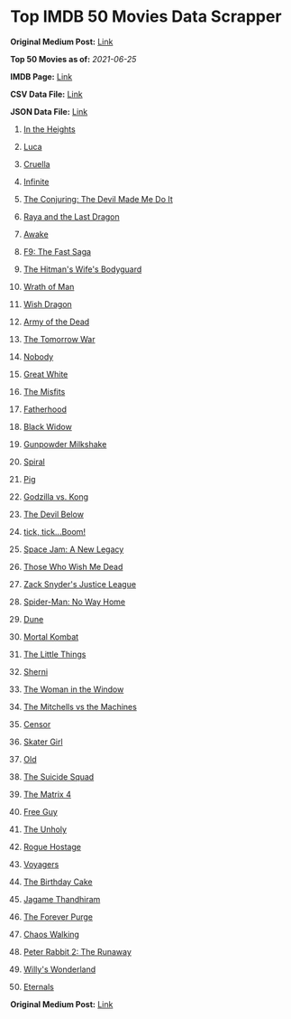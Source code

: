 # Top IMDB 50 Movies Data Scrapper

**Original Medium Post:** [Link](https://medium.com/@nishantsahoo/which-movie-should-i-watch-5c83a3c0f5b1) 

**Top 50 Movies as of:** _2021-06-25_

**IMDB Page:** [Link](http://www.imdb.com/search/title?release_date=2021,2021&title_type=feature)

**CSV Data File:** [Link](/Data/data.csv)

**JSON Data File:** [Link](/Data/data.json)

1. [In the Heights](https://www.imdb.com/title/tt1321510/?ref_=adv_li_tt)

2. [Luca](https://www.imdb.com/title/tt12801262/?ref_=adv_li_tt)

3. [Cruella](https://www.imdb.com/title/tt3228774/?ref_=adv_li_tt)

4. [Infinite](https://www.imdb.com/title/tt6654210/?ref_=adv_li_tt)

5. [The Conjuring: The Devil Made Me Do It](https://www.imdb.com/title/tt7069210/?ref_=adv_li_tt)

6. [Raya and the Last Dragon](https://www.imdb.com/title/tt5109280/?ref_=adv_li_tt)

7. [Awake](https://www.imdb.com/title/tt10418662/?ref_=adv_li_tt)

8. [F9: The Fast Saga](https://www.imdb.com/title/tt5433138/?ref_=adv_li_tt)

9. [The Hitman's Wife's Bodyguard](https://www.imdb.com/title/tt8385148/?ref_=adv_li_tt)

10. [Wrath of Man](https://www.imdb.com/title/tt11083552/?ref_=adv_li_tt)

11. [Wish Dragon](https://www.imdb.com/title/tt5562070/?ref_=adv_li_tt)

12. [Army of the Dead](https://www.imdb.com/title/tt0993840/?ref_=adv_li_tt)

13. [The Tomorrow War](https://www.imdb.com/title/tt9777666/?ref_=adv_li_tt)

14. [Nobody](https://www.imdb.com/title/tt7888964/?ref_=adv_li_tt)

15. [Great White](https://www.imdb.com/title/tt8435002/?ref_=adv_li_tt)

16. [The Misfits](https://www.imdb.com/title/tt4876134/?ref_=adv_li_tt)

17. [Fatherhood](https://www.imdb.com/title/tt4733624/?ref_=adv_li_tt)

18. [Black Widow](https://www.imdb.com/title/tt3480822/?ref_=adv_li_tt)

19. [Gunpowder Milkshake](https://www.imdb.com/title/tt8368408/?ref_=adv_li_tt)

20. [Spiral](https://www.imdb.com/title/tt10342730/?ref_=adv_li_tt)

21. [Pig](https://www.imdb.com/title/tt11003218/?ref_=adv_li_tt)

22. [Godzilla vs. Kong](https://www.imdb.com/title/tt5034838/?ref_=adv_li_tt)

23. [The Devil Below](https://www.imdb.com/title/tt7646322/?ref_=adv_li_tt)

24. [tick, tick...Boom!](https://www.imdb.com/title/tt8721424/?ref_=adv_li_tt)

25. [Space Jam: A New Legacy](https://www.imdb.com/title/tt3554046/?ref_=adv_li_tt)

26. [Those Who Wish Me Dead](https://www.imdb.com/title/tt3215824/?ref_=adv_li_tt)

27. [Zack Snyder's Justice League](https://www.imdb.com/title/tt12361974/?ref_=adv_li_tt)

28. [Spider-Man: No Way Home](https://www.imdb.com/title/tt10872600/?ref_=adv_li_tt)

29. [Dune](https://www.imdb.com/title/tt1160419/?ref_=adv_li_tt)

30. [Mortal Kombat](https://www.imdb.com/title/tt0293429/?ref_=adv_li_tt)

31. [The Little Things](https://www.imdb.com/title/tt10016180/?ref_=adv_li_tt)

32. [Sherni](https://www.imdb.com/title/tt10741542/?ref_=adv_li_tt)

33. [The Woman in the Window](https://www.imdb.com/title/tt6111574/?ref_=adv_li_tt)

34. [The Mitchells vs the Machines](https://www.imdb.com/title/tt7979580/?ref_=adv_li_tt)

35. [Censor](https://www.imdb.com/title/tt10329614/?ref_=adv_li_tt)

36. [Skater Girl](https://www.imdb.com/title/tt6964940/?ref_=adv_li_tt)

37. [Old](https://www.imdb.com/title/tt10954652/?ref_=adv_li_tt)

38. [The Suicide Squad](https://www.imdb.com/title/tt6334354/?ref_=adv_li_tt)

39. [The Matrix 4](https://www.imdb.com/title/tt10838180/?ref_=adv_li_tt)

40. [Free Guy](https://www.imdb.com/title/tt6264654/?ref_=adv_li_tt)

41. [The Unholy](https://www.imdb.com/title/tt9419056/?ref_=adv_li_tt)

42. [Rogue Hostage](https://www.imdb.com/title/tt13067292/?ref_=adv_li_tt)

43. [Voyagers](https://www.imdb.com/title/tt9664108/?ref_=adv_li_tt)

44. [The Birthday Cake](https://www.imdb.com/title/tt10719958/?ref_=adv_li_tt)

45. [Jagame Thandhiram](https://www.imdb.com/title/tt10661848/?ref_=adv_li_tt)

46. [The Forever Purge](https://www.imdb.com/title/tt10327252/?ref_=adv_li_tt)

47. [Chaos Walking](https://www.imdb.com/title/tt2076822/?ref_=adv_li_tt)

48. [Peter Rabbit 2: The Runaway](https://www.imdb.com/title/tt8376234/?ref_=adv_li_tt)

49. [Willy's Wonderland](https://www.imdb.com/title/tt8114980/?ref_=adv_li_tt)

50. [Eternals](https://www.imdb.com/title/tt9032400/?ref_=adv_li_tt)

**Original Medium Post:** [Link](https://medium.com/@nishantsahoo/which-movie-should-i-watch-5c83a3c0f5b1) 
